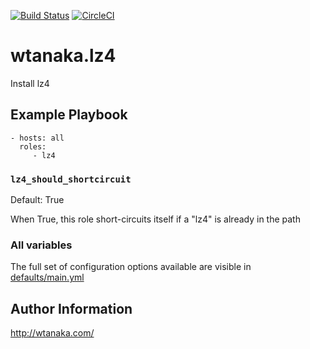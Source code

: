 [![Build Status](https://travis-ci.org/wtanaka/ansible-role-lz4.svg?branch=master)](https://travis-ci.org/wtanaka/ansible-role-lz4)
[![CircleCI](https://circleci.com/gh/wtanaka/ansible-role-lz4.svg?style=svg)](https://circleci.com/gh/wtanaka/ansible-role-lz4)

wtanaka.lz4
===========

Install lz4

Example Playbook
----------------

    - hosts: all
      roles:
         - lz4

### `lz4_should_shortcircuit`

Default: True

When True, this role short-circuits itself if a "lz4" is already in the path

### All variables

The full set of configuration options available are visible in
[defaults/main.yml](defaults/main.yml)


Author Information
------------------

http://wtanaka.com/
